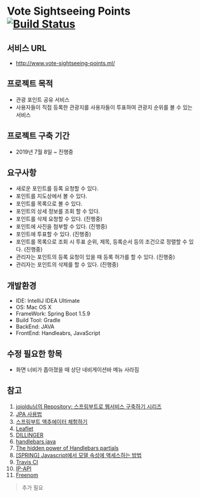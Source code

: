 # Vote Sightseeing Points [![Build Status](https://travis-ci.org/chungkang/vote-sightseeing-points.svg?branch=master)](https://travis-ci.org/chungkang/vote-sightseeing-points)

## 서비스 URL
 - http://www.vote-sightseeing-points.ml/

## 프로젝트 목적
 - 관광 포인트 공유 서비스
 - 사용자들이 직접 등록한 관광지를 사용자들이 투표하여 관광지 순위를 볼 수 있는 서비스

## 프로젝트 구축 기간
 - 2019년 7월 8일 ~ 진행중

## 요구사항
 - 새로운 포인트를 등록 요청할 수 있다.
 - 포인트를 지도상에서 볼 수 있다.
 - 포인트를 목록으로 볼 수 있다.
 - 포인트의 상세 정보를 조회 할 수 있다.
 - 포인트를 삭제 요청할 수 있다. (진행중)
 - 포인트에 사진을 첨부할 수 있다. (진행중)
 - 포인트에 투표할 수 있다. (진행중)
 - 포인트를 목록으로 조회 시 투표 순위, 제목, 등록순서 등의 조건으로 정렬할 수 있다. (진행중)
 - 관리자는 포인트의 등록 요청이 있을 때 등록 허가를 할 수 있다. (진행중)
 - 관리자는 포인트의 삭제를 할 수 있다. (진행중)

## 개발환경
 - IDE: IntelliJ IDEA Ultimate
 - OS: Mac OS X
 - FrameWork: Spring Boot 1.5.9
 - Build Tool: Gradle
 - BackEnd: JAVA
 - FrontEnd: Handleabrs, JavaScript

## 수정 필요한 항목
 - 화면 너비가 좁아졌을 때 상단 네비게이션바 메뉴 사라짐

## 참고
1. [jojoldu님의 Repository: 스프링부트로 웹서비스 구축하기 시리즈](https://github.com/jojoldu/springboot-webservice)
2. [JPA 사용법](https://jobc.tistory.com/120)
3. [스프링부트 액추에이터 체험하기](http://forward.nhnent.com/hands-on-labs/java.spring-boot-actuator/index.html)
4. [Leaflet](https://leafletjs.com/)
5. [DILLINGER](https://dillinger.io/)
6. [handlebars.java](https://github.com/jknack/handlebars.java)
7. [The hidden power of Handlebars partials](https://cloudfour.com/thinks/the-hidden-power-of-handlebars-partials/)
8. [[SPRING] Javascript에서 모델 속성에 액세스하는 방법](https://cnpnote.tistory.com/entry/SPRING-Javascript%EC%97%90%EC%84%9C-%EB%AA%A8%EB%8D%B8-%EC%86%8D%EC%84%B1%EC%97%90-%EC%95%A1%EC%84%B8%EC%8A%A4%ED%95%98%EB%8A%94-%EB%B0%A9%EB%B2%95)
9. [Travis CI](https://travis-ci.org/)
10. [IP-API](http://ip-api.com/)
11. [Freenom](https://my.freenom.com/clientarea.php)

> 추가 필요

```sh
  
```
